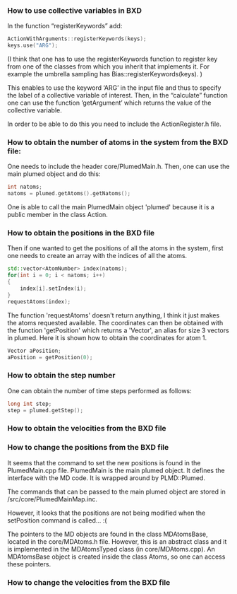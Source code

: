 ### How to use collective variables in BXD

In the function “registerKeywords” add:

```c++
ActionWithArguments::registerKeywords(keys);
keys.use("ARG");
```
(I think that one has to use the registerKeywords function to register key from one of the classes from which you inherit that implements it. For example the umbrella sampling has Bias::registerKeywords(keys). )

This enables to use the keyword ‘ARG’ in the input file and thus to specify the label of a collective variable of interest. 
Then, in the “calculate” function one can use the function ‘getArgument’ which returns the value of the collective variable.

In order to be able to do this you need to include the ActionRegister.h file. 




### How to obtain the number of atoms in the system from the BXD file:

One needs to include the header core/PlumedMain.h.
Then, one can use the main plumed object and do this:

```c++
int natoms;
natoms = plumed.getAtoms().getNatoms();
```
One is able to call the main PlumedMain object 'plumed' because it is a public member in the class Action.

### How to obtain the positions in the BXD file

Then if one wanted to get the positions of all the atoms in the system, first one needs to create an array with the indices of all the atoms.

```c++
std::vector<AtomNumber> index(natoms);
for(int i = 0; i < natoms; i++)
{
    index[i].setIndex(i);
}
requestAtoms(index);
```

The function 'requestAtoms' doesn't return anything, I think it just makes the atoms requested available. The coordinates can then be obtained with the function 'getPosition' which returns a 'Vector', an alias for size 3 vectors in plumed. Here it is shown how to obtain the coordinates for atom 1.

```c++
Vector aPosition;   
aPosition = getPosition(0);
```
### How to obtain the step number

One can obtain the number of time steps performed as follows:

```c++
long int step;
step = plumed.getStep();
```

### How to obtain the velocities from the BXD file




### How to change the positions from the BXD file

It seems that the command to set the new positions is found in the PlumedMain.cpp file. PlumedMain is the main plumed object. It defines the interface with the MD code. It is wrapped around by PLMD::Plumed. 

The commands that can be passed to the main plumed object are stored in /src/core/PlumedMainMap.inc.

However, it looks that the positions are not being modified when the setPosition command is called... :(

The pointers to the MD objects are found in the class MDAtomsBase, located in the core/MDAtoms.h file. However, this is an abstract class and it is implemented in the MDAtomsTyped class (in core/MDAtoms.cpp).
An MDAtomsBase object is created inside the class Atoms, so one can access these pointers.

### How to change the velocities from the BXD file

